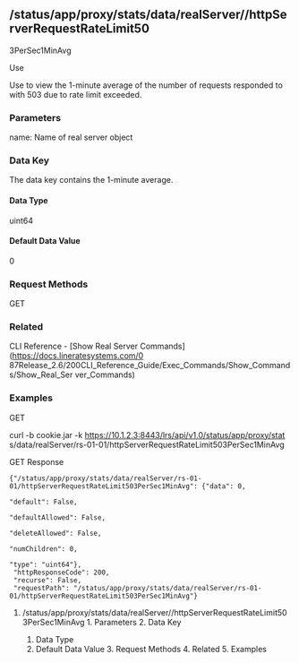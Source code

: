 ## /status/app/proxy/stats/data/realServer/<name>/httpServerRequestRateLimit50
3PerSec1MinAvg

Use

Use to view the 1-minute average of the number of requests responded to with
503 due to rate limit exceeded.

### Parameters

name: Name of real server object

### Data Key

The data key contains the 1-minute average.

#### Data Type

uint64

#### Default Data Value

0

### Request Methods

GET

### Related

CLI Reference - [Show Real Server Commands](https://docs.lineratesystems.com/0
87Release_2.6/200CLI_Reference_Guide/Exec_Commands/Show_Commands/Show_Real_Ser
ver_Commands)

### Examples

GET

curl -b cookie.jar -k https://10.1.2.3:8443/lrs/api/v1.0/status/app/proxy/stat
s/data/realServer/rs-01-01/httpServerRequestRateLimit503PerSec1MinAvg

GET Response

    
    
    {"/status/app/proxy/stats/data/realServer/rs-01-01/httpServerRequestRateLimit503PerSec1MinAvg": {"data": 0,
                                                                                                      "default": False,
                                                                                                      "defaultAllowed": False,
                                                                                                      "deleteAllowed": False,
                                                                                                      "numChildren": 0,
                                                                                                      "type": "uint64"},
     "httpResponseCode": 200,
     "recurse": False,
     "requestPath": "/status/app/proxy/stats/data/realServer/rs-01-01/httpServerRequestRateLimit503PerSec1MinAvg"}
    

  1. /status/app/proxy/stats/data/realServer/<name>/httpServerRequestRateLimit503PerSec1MinAvg
    1. Parameters
    2. Data Key
      1. Data Type
      2. Default Data Value
    3. Request Methods
    4. Related
    5. Examples

